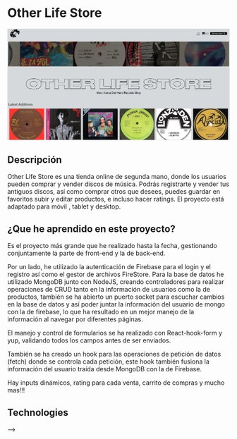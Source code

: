 # Other Life Store

![Project image](https://raw.githubusercontent.com/KarimTDiaz/other-life-store-with-mongo-db/main/client/public/assets/images/readme/readme-0.png)

<!-- ## Live Demo

- [Live Demo](https://portable-stereo.onrender.com/) -->

## Descripción

Other Life Store es una tienda online de segunda mano, donde los usuarios pueden comprar y vender discos de música. Podrás registrarte y vender tus antiguos discos, así como comprar otros que desees, puedes guardar en favoritos subir y editar productos, e incluso hacer ratings. El proyecto está adaptado para móvil , tablet y desktop.

## ¿Que he aprendido en este proyecto?

Es el proyecto más grande que he realizado hasta la fecha, gestionando conjuntamente la parte de front-end y la de back-end.

Por un lado, he utilizado la autenticación de Firebase para el login y el registro así como el gestor de archivos FireStore. Para la base de datos he utilizado MongoDB junto con NodeJS, creando controladores para realizar operaciones de CRUD tanto en la información de usuarios como la de productos, también se ha abierto un puerto socket para escuchar cambios en la base de datos y así poder juntar la información del usuario de mongo con la de firebase, lo que ha resultado en un mejor manejo de la información al navegar por diferentes páginas.

El manejo y control de formularios se ha realizado con React-hook-form y yup, validando todos los campos antes de ser enviados.

También se ha creado un hook para las operaciones de petición de datos (fetch) donde se controla cada petición, este hook también fusiona la información del usuario traída desde MongoDB con la de Firebase.

Hay inputs dinámicos, rating para cada venta, carrito de compras y mucho mas!!!

## Technologies

<!-- Icons taken from: https://github.com/hendrasob/badges/blob/master/README.md and https://github.com/alexandresanlim/Badges4-README.md-Profile -->

<!-- [![HTML](https://img.shields.io/badge/HTML5-E34F26?style=for-the-badge&logo=html5&logoColor=white)](https://es.wikipedia.org/wiki/HTML5)
[![JS](https://img.shields.io/badge/JavaScript-F7DF1E?style=for-the-badge&logo=javascript&logoColor=black)](https://es.wikipedia.org/wiki/JavaScript)
[![REACT](https://img.shields.io/badge/React-20232A?style=for-the-badge&logo=react&logoColor=61DAFB)](https://es.wikipedia.org/wiki/React)
[![REACT ROUTER](https://img.shields.io/badge/React_Router-CA4245?style=for-the-badge&logo=react-router&logoColor=white)](https://es.wikipedia.org/wiki/React)
[![NODE](https://img.shields.io/badge/Node.js-339933?style=for-the-badge&logo=nodedotjs&logoColor=white)](https://en.wikipedia.org/wiki/Node)
[![STYLED COMPONENTS](https://img.shields.io/badge/styled--components-DB7093?style=for-the-badge&logo=styled-components&logoColor=white)](https://styled-components.com/)
[![SOCKET.IO](https://img.shields.io/badge/Socket.io-010101?&style=for-the-badge&logo=Socket.io&logoColor=white)](https://en.wikipedia.org/wiki/Socket.IO)
[![MONGODB](https://img.shields.io/badge/MongoDB-4EA94B?style=for-the-badge&logo=mongodb&logoColor=white)](https://en.wikipedia.org/wiki/MongoDB)
[![FIREBASE](https://img.shields.io/badge/firebase-ffca28?style=for-the-badge&logo=firebase&logoColor=black)](https://en.wikipedia.org/wiki/Firebase)
 -->
<!-- ## Project preview

If you want to take a look at the project, I recommend:

## Desktop

![Project screenshot](https://raw.githubusercontent.com/JuanCarlosAlo/Portable-Stereo-app/main/client/public/images/readme-1.jpg)

## Mobile

![Project screenshot](https://raw.githubusercontent.com/JuanCarlosAlo/Portable-Stereo-app/main/client/public/images/readme-2.jpg)

## Functionalities

Some of the functionalities of the app

![Screenshot of the project](https://raw.githubusercontent.com/JuanCarlosAlo/Portable-Stereo-app/main/client/public/images/readme-2.jpg)

## Part of the code

![Screenshot of the project](https://raw.githubusercontent.com/JuanCarlosAlo/Portable-Stereo-app/main/client/public/images/1080-3.jpg)

## Author

- Email: juancarlosam@gmail.com
- [Linkedin](https://www.linkedin.com/in/juan-carlos-alonso-966280166/)
- [GitHub](https://github.com/JuanCarlosAlo)

## Installation

This project does not require installation. Just open the folder or double click on the .html.

## License

MIT Public License v3.0
Cannot be used commercially. --> -->
